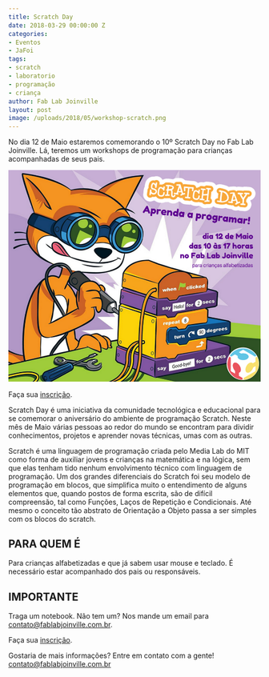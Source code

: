 ```yaml
---
title: Scratch Day
date: 2018-03-29 00:00:00 Z
categories:
- Eventos
- JaFoi
tags:
- scratch
- laboratorio
- programação
- criança
author: Fab Lab Joinville
layout: post
image: /uploads/2018/05/workshop-scratch.png
---
```


No dia 12 de Maio estaremos comemorando o 10º Scratch Day no Fab Lab Joinville. Lá, teremos um workshops de programação para crianças acompanhadas de seus pais.

![/uploads/2018/05/workshop-scratch.png](/uploads/2018/05/workshop-scratch.png)

Faça sua [inscrição](https://www.facebook.com/events/2058463247759337/).

Scratch Day é uma iniciativa da comunidade tecnológica e educacional para se comemorar o aniversário do ambiente de programação Scratch. Neste mês de Maio várias pessoas ao redor do mundo se encontram para dividir conhecimentos, projetos e aprender novas técnicas, umas com as outras.

Scratch é uma linguagem de programação criada pelo Media Lab do MIT como forma de auxiliar jovens e crianças na matemática e na lógica, sem que elas tenham tido nenhum envolvimento técnico com linguagem de programação. Um dos grandes diferenciais do Scratch foi seu modelo de programação em blocos, que simplifica muito o entendimento de alguns elementos que, quando postos de forma escrita, são de difícil compreensão, tal como Funções, Laços de Repetição e Condicionais. Até mesmo o conceito tão abstrato de Orientação a Objeto passa a ser simples com os blocos do scratch.

## PARA QUEM É

Para crianças alfabetizadas e que já sabem usar mouse e teclado. É necessário estar acompanhado dos pais ou responsáveis.

## IMPORTANTE

Traga um notebook. Não tem um? Nos mande um email para contato@fablabjoinville.com.br.

Faça sua [inscrição](https://www.facebook.com/events/2058463247759337/).

Gostaria de mais informações? Entre em contato com a gente! [contato@fablabjoinville.com.br](contato@fablabjoinville.com.br)

